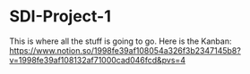 # SDI-Project-1
This is where all the stuff is going to go. 
Here is the Kanban: https://www.notion.so/1998fe39af108054a326f3b2347145b8?v=1998fe39af108132af71000cad046fcd&pvs=4
